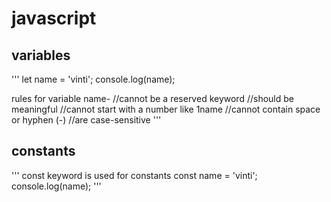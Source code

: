 # javascript

## variables
'''
let name = 'vinti';
console.log(name);

rules for variable name-
//cannot be a reserved keyword
//should be meaningful 
//cannot start with a number like 1name
//cannot contain space or hyphen (-)
//are case-sensitive
'''


## constants
'''
const keyword is used for constants
const name = 'vinti';
console.log(name);
'''

